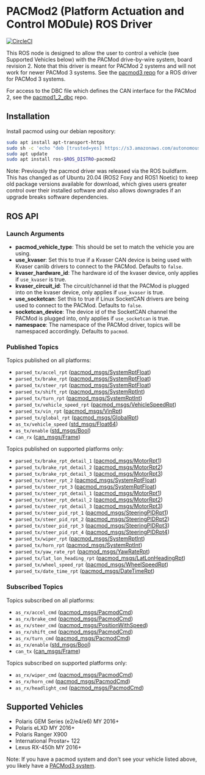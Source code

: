 # PACMod2 (Platform Actuation and Control MODule) ROS Driver #

[![CircleCI](https://circleci.com/gh/astuff/pacmod/tree/master.svg?style=svg)](https://circleci.com/gh/astuff/pacmod/tree/master)

This ROS node is designed to allow the user to control a vehicle (see Supported Vehicles below) with the PACMod drive-by-wire system, board revision 2.
Note that this driver is meant for PACMod 2 systems and will not work for newer PACMod 3 systems.
See the [pacmod3 repo](https://github.com/astuff/pacmod3) for a ROS driver for PACMod 3 systems.

For access to the DBC file which defines the CAN interface for the PACMod 2, see the [pacmod1_2_dbc](https://github.com/astuff/pacmod1_2_dbc) repo.

## Installation

Install pacmod using our debian repository:

```sh
sudo apt install apt-transport-https
sudo sh -c 'echo "deb [trusted=yes] https://s3.amazonaws.com/autonomoustuff-repo/ $(lsb_release -sc) main" > /etc/apt/sources.list.d/autonomoustuff-public.list'
sudo apt update
sudo apt install ros-$ROS_DISTRO-pacmod2
```

Note: Previously the pacmod driver was released via the ROS buildfarm.
This has changed as of Ubuntu 20.04 (ROS2 Foxy and ROS1 Noetic) to keep old package versions available for download, which gives users greater control over their installed software and also allows downgrades if an upgrade breaks software dependencies.

## ROS API

### Launch Arguments

- **pacmod_vehicle_type**: This should be set to match the vehicle you are using.
- **use_kvaser**: Set this to true if a Kvaser CAN device is being used with Kvaser canlib drivers to connect to the PACMod. Defaults to `false`.
- **kvaser_hardware_id**: The hardware id of the kvaser device, only applies if `use_kvaser` is true.
- **kvaser_circuit_id**: The circuit/channel id that the PACMod is plugged into on the kvaser device, only applies if `use_kvaser` is true.
- **use_socketcan**: Set this to true if Linux SocketCAN drivers are being used to connect to the PACMod. Defaults to `false`.
- **socketcan_device**: The device id of the SocketCAN channel the PACMod is plugged into, only applies if `use_socketcan` is true.
- **namespace**: The namespace of the PACMod driver, topics will be namespaced accordingly. Defaults to `pacmod`.

### Published Topics

Topics published on all platforms:

- `parsed_tx/accel_rpt` ([pacmod_msgs/SystemRptFloat](https://github.com/astuff/astuff_sensor_msgs/blob/3.3.0/pacmod_msgs/msg/SystemRptFloat.msg))
- `parsed_tx/brake_rpt` ([pacmod_msgs/SystemRptFloat](https://github.com/astuff/astuff_sensor_msgs/blob/3.3.0/pacmod_msgs/msg/SystemRptFloat.msg))
- `parsed_tx/steer_rpt` ([pacmod_msgs/SystemRptFloat](https://github.com/astuff/astuff_sensor_msgs/blob/3.3.0/pacmod_msgs/msg/SystemRptFloat.msg))
- `parsed_tx/shift_rpt` ([pacmod_msgs/SystemRptInt](https://github.com/astuff/astuff_sensor_msgs/blob/3.3.0/pacmod_msgs/msg/SystemRptInt.msg))
- `parsed_tx/turn_rpt` ([pacmod_msgs/SystemRptInt](https://github.com/astuff/astuff_sensor_msgs/blob/3.3.0/pacmod_msgs/msg/SystemRptInt.msg))
- `parsed_tx/vehicle_speed_rpt` ([pacmod_msgs/VehicleSpeedRpt](https://github.com/astuff/astuff_sensor_msgs/blob/3.3.0/pacmod_msgs/msg/VehicleSpeedRpt.msg))
- `parsed_tx/vin_rpt` ([pacmod_msgs/VinRpt](https://github.com/astuff/astuff_sensor_msgs/blob/3.3.0/pacmod_msgs/msg/VinRpt.msg))
- `parsed_tx/global_rpt` ([pacmod_msgs/GlobalRpt](https://github.com/astuff/astuff_sensor_msgs/blob/3.3.0/pacmod_msgs/msg/GlobalRpt.msg))
- `as_tx/vehicle_speed` ([std_msgs/Float64](http://docs.ros.org/en/noetic/api/std_msgs/html/msg/Float64.html))
- `as_tx/enable` ([std_msgs/Bool](http://docs.ros.org/en/noetic/api/std_msgs/html/msg/Bool.html))
- `can_rx` ([can_msgs/Frame](http://docs.ros.org/en/noetic/api/can_msgs/html/msg/Frame.html))

Topics published on supported platforms only:

- `parsed_tx/brake_rpt_detail_1` ([pacmod_msgs/MotorRpt1](https://github.com/astuff/astuff_sensor_msgs/blob/3.3.0/pacmod_msgs/msg/MotorRpt1.msg))
- `parsed_tx/brake_rpt_detail_2` ([pacmod_msgs/MotorRpt2](https://github.com/astuff/astuff_sensor_msgs/blob/3.3.0/pacmod_msgs/msg/MotorRpt2.msg))
- `parsed_tx/brake_rpt_detail_3` ([pacmod_msgs/MotorRpt3](https://github.com/astuff/astuff_sensor_msgs/blob/3.3.0/pacmod_msgs/msg/MotorRpt3.msg))
- `parsed_tx/steer_rpt_2` ([pacmod_msgs/SystemRptFloat](https://github.com/astuff/astuff_sensor_msgs/blob/3.3.0/pacmod_msgs/msg/SystemRptFloat.msg))
- `parsed_tx/steer_rpt_3` ([pacmod_msgs/SystemRptFloat](https://github.com/astuff/astuff_sensor_msgs/blob/3.3.0/pacmod_msgs/msg/SystemRptFloat.msg))
- `parsed_tx/steer_rpt_detail_1` ([pacmod_msgs/MotorRpt1](https://github.com/astuff/astuff_sensor_msgs/blob/3.3.0/pacmod_msgs/msg/MotorRpt1.msg))
- `parsed_tx/steer_rpt_detail_2` ([pacmod_msgs/MotorRpt2](https://github.com/astuff/astuff_sensor_msgs/blob/3.3.0/pacmod_msgs/msg/MotorRpt2.msg))
- `parsed_tx/steer_rpt_detail_3` ([pacmod_msgs/MotorRpt3](https://github.com/astuff/astuff_sensor_msgs/blob/3.3.0/pacmod_msgs/msg/MotorRpt3.msg))
- `parsed_tx/steer_pid_rpt_1` ([pacmod_msgs/SteeringPIDRpt1](https://github.com/astuff/astuff_sensor_msgs/blob/3.3.0/pacmod_msgs/msg/SteeringPIDRpt1.msg))
- `parsed_tx/steer_pid_rpt_2` ([pacmod_msgs/SteeringPIDRpt2](https://github.com/astuff/astuff_sensor_msgs/blob/3.3.0/pacmod_msgs/msg/SteeringPIDRpt2.msg))
- `parsed_tx/steer_pid_rpt_3` ([pacmod_msgs/SteeringPIDRpt3](https://github.com/astuff/astuff_sensor_msgs/blob/3.3.0/pacmod_msgs/msg/SteeringPIDRpt3.msg))
- `parsed_tx/steer_pid_rpt_4` ([pacmod_msgs/SteeringPIDRpt4](https://github.com/astuff/astuff_sensor_msgs/blob/3.3.0/pacmod_msgs/msg/SteeringPIDRpt4.msg))
- `parsed_tx/wiper_rpt` ([pacmod_msgs/SystemRptInt](https://github.com/astuff/astuff_sensor_msgs/blob/3.3.0/pacmod_msgs/msg/SystemRptInt.msg))
- `parsed_tx/horn_rpt` ([pacmod_msgs/SystemRptInt](https://github.com/astuff/astuff_sensor_msgs/blob/3.3.0/pacmod_msgs/msg/SystemRptInt.msg))
- `parsed_tx/yaw_rate_rpt` ([pacmod_msgs/YawRateRpt](https://github.com/astuff/astuff_sensor_msgs/blob/3.3.0/pacmod_msgs/msg/YawRateRpt.msg))
- `parsed_tx/lat_lon_heading_rpt` ([pacmod_msgs/LatLonHeadingRpt](https://github.com/astuff/astuff_sensor_msgs/blob/3.3.0/pacmod_msgs/msg/LatLonHeadingRpt.msg))
- `parsed_tx/wheel_speed_rpt` ([pacmod_msgs/WheelSpeedRpt](https://github.com/astuff/astuff_sensor_msgs/blob/3.3.0/pacmod_msgs/msg/WheelSpeedRpt.msg))
- `parsed_tx/date_time_rpt` ([pacmod_msgs/DateTimeRpt](https://github.com/astuff/astuff_sensor_msgs/blob/3.3.0/pacmod_msgs/msg/DateTimeRpt.msg))

### Subscribed Topics

Topics subscribed on all platforms:

- `as_rx/accel_cmd` ([pacmod_msgs/PacmodCmd](https://github.com/astuff/astuff_sensor_msgs/blob/3.3.0/pacmod_msgs/msg/PacmodCmd.msg))
- `as_rx/brake_cmd` ([pacmod_msgs/PacmodCmd](https://github.com/astuff/astuff_sensor_msgs/blob/3.3.0/pacmod_msgs/msg/PacmodCmd.msg))
- `as_rx/steer_cmd` ([pacmod_msgs/PositionWithSpeed](https://github.com/astuff/astuff_sensor_msgs/blob/3.3.0/pacmod_msgs/msg/PositionWithSpeed.msg))
- `as_rx/shift_cmd` ([pacmod_msgs/PacmodCmd](https://github.com/astuff/astuff_sensor_msgs/blob/3.3.0/pacmod_msgs/msg/PacmodCmd.msg))
- `as_rx/turn_cmd` ([pacmod_msgs/PacmodCmd](https://github.com/astuff/astuff_sensor_msgs/blob/3.3.0/pacmod_msgs/msg/PacmodCmd.msg))
- `as_rx/enable` ([std_msgs/Bool](http://docs.ros.org/en/noetic/api/std_msgs/html/msg/Bool.html))
- `can_tx` ([can_msgs/Frame](http://docs.ros.org/en/noetic/api/can_msgs/html/msg/Frame.html))

Topics subscribed on supported platforms only:

- `as_rx/wiper_cmd` ([pacmod_msgs/PacmodCmd](https://github.com/astuff/astuff_sensor_msgs/blob/3.3.0/pacmod_msgs/msg/PacmodCmd.msg))
- `as_rx/horn_cmd` ([pacmod_msgs/PacmodCmd](https://github.com/astuff/astuff_sensor_msgs/blob/3.3.0/pacmod_msgs/msg/PacmodCmd.msg))
- `as_rx/headlight_cmd` ([pacmod_msgs/PacmodCmd](https://github.com/astuff/astuff_sensor_msgs/blob/3.3.0/pacmod_msgs/msg/PacmodCmd.msg))

## Supported Vehicles ##

- Polaris GEM Series (e2/e4/e6) MY 2016+
- Polaris eLXD MY 2016+
- Polaris Ranger X900
- International Prostar+ 122
- Lexus RX-450h MY 2016+

Note: If you have a pacmod system and don't see your vehicle listed above, you likely have a [PACMod3 system](https://github.com/astuff/pacmod3).
